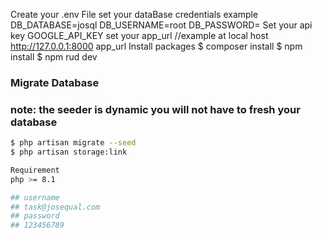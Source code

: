 Create your .env File
set your dataBase credentials
example
DB_DATABASE=josql
DB_USERNAME=root
DB_PASSWORD=
Set your api key
GOOGLE_API_KEY
set your app_url //example at local host http://127.0.0.1:8000
app_url
Install packages
$ composer install
$ npm install
$ npm rud dev
### Migrate Database
### note: the seeder is dynamic you will not have to fresh your database
```bash
$ php artisan migrate --seed
$ php artisan storage:link

Requirement 
php >= 8.1

## username
## task@josequal.com
## password 
## 123456789
